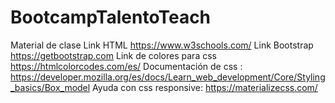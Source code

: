 # BootcampTalentoTeach
Material de clase
Link HTML  https://www.w3schools.com/
Link Bootstrap  https://getbootstrap.com
Link de colores para css https://htmlcolorcodes.com/es/
Documentación de  css : https://developer.mozilla.org/es/docs/Learn_web_development/Core/Styling_basics/Box_model
Ayuda con css responsive: https://materializecss.com/ 